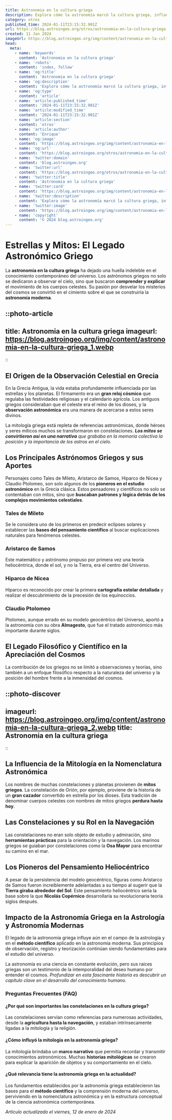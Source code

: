 ```yaml
---
title: Astronomia en la cultura griega
description: Explora cómo la astronomía marcó la cultura griega, influenciando la ciencia y el pensamiento. Descubre su legado estelar.
category: otros
published_time: 2024-01-11T23:15:32.901Z
url: https://blog.astroingeo.org/otros/astronomia-en-la-cultura-griega
created: 11 Jan 2024
imageUrl: https://blog.astroingeo.org/img/content/astronomia-en-la-cultura-griega_1.webp
head:
  meta:
    - name: 'keywords'
      content: 'Astronomia en la cultura griega'
    - name: 'robots'
      content: 'index, follow'
    - name: 'og:title'
      content: 'Astronomia en la cultura griega'
    - name: 'og:description'
      content: 'Explora cómo la astronomía marcó la cultura griega, influenciando la ciencia y el pensamiento. Descubre su legado estelar.'
    - name: 'og:type'
      content: 'article'
    - name: 'article:published_time'
      content: '2024-01-11T23:15:32.901Z'
    - name: 'article:modified_time'
      content: '2024-01-11T23:15:32.901Z'
    - name: 'article:section'
      content: 'otros'
    - name: 'article:author'
      content: 'Enrique'
    - name: 'og:image'
      content: 'https://blog.astroingeo.org/img/content/astronomia-en-la-cultura-griega_1.webp'
    - name: 'og:url'
      content: 'https://blog.astroingeo.org/otros/astronomia-en-la-cultura-griega'
    - name: 'twitter:domain'
      content: 'blog.astroingeo.org'
    - name: 'twitter:url'
      content: 'https://blog.astroingeo.org/otros/astronomia-en-la-cultura-griega'
    - name: 'twitter:title'
      content: 'Astronomia en la cultura griega'
    - name: 'twitter:card'
      content: 'https://blog.astroingeo.org/img/content/astronomia-en-la-cultura-griega_1.webp'
    - name: 'twitter:description'
      content: 'Explora cómo la astronomía marcó la cultura griega, influenciando la ciencia y el pensamiento. Descubre su legado estelar.'
    - name: 'twitter:image'
      content: 'https://blog.astroingeo.org/img/content/astronomia-en-la-cultura-griega_1.webp'
    - name: 'copyright'
      content: '© 2024 blog.astroingeo.org'
---
```

# Estrellas y Mitos: El Legado Astronómico Griego

La **astronomía en la cultura griega** ha dejado una huella indeleble en el conocimiento contemporáneo del universo. Los astrónomos griegos no solo se dedicaron a observar el cielo, sino que buscaron **comprender y explicar** el movimiento de los cuerpos celestes. Su pasión por desvelar los misterios del cosmos se convirtió en el cimiento sobre el que se construiría la **astronomía moderna**.


::photo-article
---
title: Astronomia en la cultura griega
imageurl: https://blog.astroingeo.org/img/content/astronomia-en-la-cultura-griega_1.webp
---
::


## El Origen de la Observación Celestial en Grecia
En la Grecia Antigua, la vida estaba profundamente influenciada por las estrellas y los planetas. El firmamento era un **gran reloj cósmico** que regulaba las festividades religiosas y el calendario agrícola. Los antiguos griegos consideraban que el celeste era el reino de los dioses, y la **observación astronómica** era una manera de acercarse a estos seres divinos.

La mitología griega está repleta de referencias astronómicas, donde héroes y seres míticos muchos se transformaron en constelaciones. ***Los mitos se convirtieron así en una narrativa** que grababa en la memoria colectiva la posición y la importancia de los astros en el cielo.*

## Los Principales Astrónomos Griegos y sus Aportes
Personajes como Tales de Mileto, Aristarco de Samos, Hiparco de Nicea y Claudio Ptolomeo, son solo algunos de los **pioneros en el estudio astronómico** en la Grecia clásica. Estos pensadores y científicos no solo se contentaban con mitos, sino que **buscaban patrones y lógica detrás de los complejos movimientos celestiales**.

### Tales de Mileto
Se le considera uno de los primeros en predecir eclipses solares y establecer las **bases del pensamiento científico** al buscar explicaciones naturales para fenómenos celestes.

### Aristarco de Samos
Este matemático y astrónomo propuso por primera vez una teoría heliocéntrica, donde el sol, y no la Tierra, era el centro del Universo.

### Hiparco de Nicea
Hiparco es reconocido por crear la primera **cartografía estelar detallada** y realizar el descubrimiento de la precesión de los equinoccios.

### Claudio Ptolomeo
Ptolomeo, aunque errado en su modelo geocéntrico del Universo, aportó a la astronomía con su obra **Almagesto**, que fue el tratado astronómico más importante durante siglos.

## El Legado Filosófico y Científico en la Apreciación del Cosmos
La contribución de los griegos no se limitó a observaciones y teorías, sino también a un enfoque filosófico respecto a la naturaleza del universo y la posición del hombre frente a la inmensidad del cosmos.


::photo-discover
---
imageurl: https://blog.astroingeo.org/img/content/astronomia-en-la-cultura-griega_2.webp
title: Astronomia en la cultura griega
---
::


## La Influencia de la Mitología en la Nomenclatura Astronómica
Los nombres de muchas constelaciones y planetas provienen de **mitos griegos**. La constelación de Orión, por ejemplo, proviene de la historia de un **gran cazador** convertido en estrella por los dioses. Esta tradición de denominar cuerpos celestes con nombres de mitos griegos **perdura hasta hoy**.

## Las Constelaciones y su Rol en la Navegación

Las constelaciones no eran solo objeto de estudio y admiración, sino **herramientas prácticas** para la orientación y la navegación. Los marinos griegos se guiaban por constelaciones como la **Osa Mayor** para encontrar su camino en el mar.

## Los Pioneros del Pensamiento Heliocéntrico

A pesar de la persistencia del modelo geocéntrico, figuras como Aristarco de Samos fueron increíblemente adelantadas a su tiempo al sugerir que la **Tierra giraba alrededor del Sol**. Este pensamiento heliocéntrico sería la base sobre la que **Nicolás Copérnico** desarrollaría su revolucionaria teoría siglos después.


## Impacto de la Astronomía Griega en la Astrología y Astronomía Modernas
El legado de la astronomía griega influye aún en el campo de la astrología y en el **método científico** aplicado en la astronomía moderna. Sus principios de observación, registro y teorización continúan siendo fundamentales para el estudio del universo.

La astronomía es una ciencia en constante evolución, pero sus raíces griegas son un testimonio de la intemporalidad del deseo humano por entender el cosmos. *Profundizar en esta fascinante historia es descubrir un capítulo clave en el desarrollo del conocimiento humano.*

### Preguntas Frecuentes (FAQ)

#### ¿Por qué son importantes las constelaciones en la cultura griega?
Las constelaciones servían como referencias para numerosas actividades, desde la **agricultura hasta la navegación**, y estaban intrínsecamente ligadas a la mitología y la religión.

#### ¿Cómo influyó la mitología en la astronomía griega?
La mitología brindaba un **marco narrativo** que permitía recordar y transmitir conocimientos astronómicos. Muchas **historias mitológicas** se crearon para explicar la aparición de objetos y su comportamiento en el cielo.

#### ¿Qué relevancia tiene la astronomía griega en la actualidad?
Los fundamentos establecidos por la astronomía griega establecieron las bases para el **método científico** y la comprensión moderna del universo, perviviendo en la nomenclatura astronómica y en la estructura conceptual de la ciencia astronómica contemporánea.


_Artículo actualizado el viernes, 12 de enero de 2024_